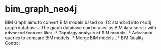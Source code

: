 # bim_graph_neo4j
BIM Graph aims to convert BIM models based on IFC standard into neo4j graph databases.
The graph database can be used as BIM data server with advanced features like:
..* Topology analysis of BIM models 
..* Advanced queries to compare BIM models 
..* Merge BIM models 
..* BIM Quality Control

